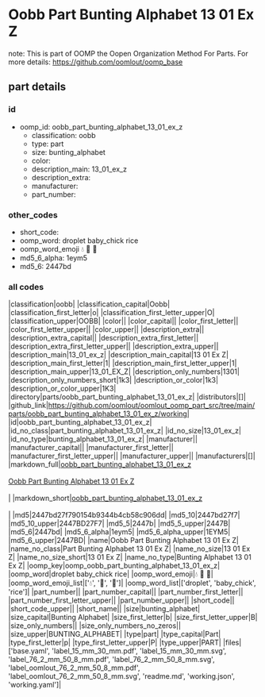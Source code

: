 # Oobb Part Bunting Alphabet 13 01 Ex Z  

note: This is part of OOMP the Oopen Organization Method For Parts. For more details: https://github.com/oomlout/oomp_base

##  part details





### id
* oomp_id: oobb_part_bunting_alphabet_13_01_ex_z
  * classification: oobb
  * type: part
  * size: bunting_alphabet
  * color: 
  * description_main: 13_01_ex_z
  * description_extra: 
  * manufacturer: 
  * part_number: 

### other_codes
* short_code: 
* oomp_word: droplet baby_chick rice
* oomp_word_emoji :droplet: :baby_chick: :rice:
* md5_6_alpha: 1eym5
* md5_6: 2447bd

### all codes 
|classification|oobb|
|classification_capital|Oobb|
|classification_first_letter|o|
|classification_first_letter_upper|O|
|classification_upper|OOBB|
|color||
|color_capital||
|color_first_letter||
|color_first_letter_upper||
|color_upper||
|description_extra||
|description_extra_capital||
|description_extra_first_letter||
|description_extra_first_letter_upper||
|description_extra_upper||
|description_main|13_01_ex_z|
|description_main_capital|13 01 Ex Z|
|description_main_first_letter|1|
|description_main_first_letter_upper|1|
|description_main_upper|13_01_EX_Z|
|description_only_numbers|1301|
|description_only_numbers_short|1k3|
|description_or_color|1k3|
|description_or_color_upper|1K3|
|directory|parts/oobb_part_bunting_alphabet_13_01_ex_z|
|distributors|[]|
|github_link|https://github.com/oomlout/oomlout_oomp_part_src/tree/main/parts/oobb_part_bunting_alphabet_13_01_ex_z/working|
|id|oobb_part_bunting_alphabet_13_01_ex_z|
|id_no_class|part_bunting_alphabet_13_01_ex_z|
|id_no_size|13_01_ex_z|
|id_no_type|bunting_alphabet_13_01_ex_z|
|manufacturer||
|manufacturer_capital||
|manufacturer_first_letter||
|manufacturer_first_letter_upper||
|manufacturer_upper||
|manufacturers|[]|
|markdown_full|[oobb_part_bunting_alphabet_13_01_ex_z](https://github.com/oomlout/oomlout_oomp_part_src/tree/main/parts/oobb_part_bunting_alphabet_13_01_ex_z/working)<br>[](https://github.com/oomlout/oomlout_oomp_part_src/tree/main/parts/oobb_part_bunting_alphabet_13_01_ex_z/working)<br>[Oobb Part Bunting Alphabet 13 01 Ex Z](https://github.com/oomlout/oomlout_oomp_part_src/tree/main/parts/oobb_part_bunting_alphabet_13_01_ex_z/working)<br><br>|
|markdown_short|[oobb_part_bunting_alphabet_13_01_ex_z](https://github.com/oomlout/oomlout_oomp_part_src/tree/main/parts/oobb_part_bunting_alphabet_13_01_ex_z/working)<br><br>|
|md5|2447bd27f790154b9344b4cb58c906dd|
|md5_10|2447bd27f7|
|md5_10_upper|2447BD27F7|
|md5_5|2447b|
|md5_5_upper|2447B|
|md5_6|2447bd|
|md5_6_alpha|1eym5|
|md5_6_alpha_upper|1EYM5|
|md5_6_upper|2447BD|
|name|Oobb Part Bunting Alphabet 13 01 Ex Z|
|name_no_class|Part Bunting Alphabet 13 01 Ex Z|
|name_no_size|13 01 Ex Z|
|name_no_size_short|13 01 Ex Z|
|name_no_type|Bunting Alphabet 13 01 Ex Z|
|oomp_key|oomp_oobb_part_bunting_alphabet_13_01_ex_z|
|oomp_word|droplet baby_chick rice|
|oomp_word_emoji|:droplet: :baby_chick: :rice:|
|oomp_word_emoji_list|[':droplet:', ':baby_chick:', ':rice:']|
|oomp_word_list|['droplet', 'baby_chick', 'rice']|
|part_number||
|part_number_capital||
|part_number_first_letter||
|part_number_first_letter_upper||
|part_number_upper||
|short_code||
|short_code_upper||
|short_name||
|size|bunting_alphabet|
|size_capital|Bunting Alphabet|
|size_first_letter|b|
|size_first_letter_upper|B|
|size_only_numbers||
|size_only_numbers_no_zeros||
|size_upper|BUNTING_ALPHABET|
|type|part|
|type_capital|Part|
|type_first_letter|p|
|type_first_letter_upper|P|
|type_upper|PART|
|files|['base.yaml', 'label_15_mm_30_mm.pdf', 'label_15_mm_30_mm.svg', 'label_76_2_mm_50_8_mm.pdf', 'label_76_2_mm_50_8_mm.svg', 'label_oomlout_76_2_mm_50_8_mm.pdf', 'label_oomlout_76_2_mm_50_8_mm.svg', 'readme.md', 'working.json', 'working.yaml']|
